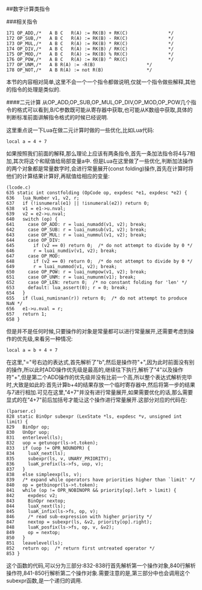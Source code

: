 ##数字计算类指令

###相关指令

	171 OP_ADD,/*   A B C   R(A) := RK(B) + RK(C)               */
	172 OP_SUB,/*   A B C   R(A) := RK(B) - RK(C)               */
	173 OP_MUL,/*   A B C   R(A) := RK(B) * RK(C)               */
	174 OP_DIV,/*   A B C   R(A) := RK(B) / RK(C)               */
	175 OP_MOD,/*   A B C   R(A) := RK(B) % RK(C)               */
	176 OP_POW,/*   A B C   R(A) := RK(B) ^ RK(C)               */
	177 OP_UNM,/*   A B R(A) := -R(B)                   */
	178 OP_NOT,/*   A B R(A) := not R(B)                */

本节的内容相对简单,这里不会一个一个指令都做说明,仅就一个指令做些解释,其他的指令的处理是类似的.

####二元计算
从OP_ADD,OP_SUB,OP_MUL,OP_DIV,OP_MOD,OP_POW几个指令的格式可以看到,B/C参数既可能从寄存器中获取,也可能从K数组中获取,具体的判断标准前面讲解指令格式的时候已经说明.

这里重点说一下Lua在做二元计算时做的一些优化,比如Lua代码:

	local a = 4 + 7
	
如果按照我们前面的解释,那么理论上应该有两条指令,首先一条加法指令将4与7相加,其次将这个和赋值给局部变量a中.
但是Lua在这里做了一些优化,判断加法操作的两个对象都是常量数字时,会进行常量展开(const folding)操作,首先在计算时将他们的计算结果计算好,再赋值给相应的变量:

	(lcode.c)
	635 static int constfolding (OpCode op, expdesc *e1, expdesc *e2) {
	636   lua_Number v1, v2, r;
	637   if (!isnumeral(e1) || !isnumeral(e2)) return 0;
	638   v1 = e1->u.nval;
	639   v2 = e2->u.nval;
	640   switch (op) {
	641     case OP_ADD: r = luai_numadd(v1, v2); break;
	642     case OP_SUB: r = luai_numsub(v1, v2); break;
	643     case OP_MUL: r = luai_nummul(v1, v2); break;
	644     case OP_DIV:
	645       if (v2 == 0) return 0;  /* do not attempt to divide by 0 */
	646       r = luai_numdiv(v1, v2); break;
	647     case OP_MOD:
	648       if (v2 == 0) return 0;  /* do not attempt to divide by 0 */
	649       r = luai_nummod(v1, v2); break;
	650     case OP_POW: r = luai_numpow(v1, v2); break;
	651     case OP_UNM: r = luai_numunm(v1); break;
	652     case OP_LEN: return 0;  /* no constant folding for 'len' */
	653     default: lua_assert(0); r = 0; break;
	654   }
	655   if (luai_numisnan(r)) return 0;  /* do not attempt to produce NaN */
	656   e1->u.nval = r;
	657   return 1;
	658 }
	
但是并不是任何时候,只要操作的对象是常量都可以进行常量展开,还需要考虑到操作的优先级,来看另一种情况:

	local a = b + 4 + 7
	
在这里,"="号右边的表达式,首先解析了"b",然后是操作符"+",因为此时前面没有别的操作,所以此时ADD操作优先级是最高的,继续往下执行,解析了"4"以及操作符"+",但是第二个ADD操作的优先级并没有比前一个高,所以整个表达式解析完毕时,大致是如此的:首先计算b+4的结果存放一个临时寄存器中,然后将第一步的结果与7进行相加.可见在这里,"4+7"并没有进行常量展开,如果需要优化的话,那么需要显式的在"4+7"前后加括号才能让这个操作进行常量展开.这部分对应的代码在:

	(lparser.c)
	828 static BinOpr subexpr (LexState *ls, expdesc *v, unsigned int limit) {
 	829   BinOpr op;
 	830   UnOpr uop;
 	831   enterlevel(ls);
 	832   uop = getunopr(ls->t.token);
 	833   if (uop != OPR_NOUNOPR) {
 	834     luaX_next(ls);
 	835     subexpr(ls, v, UNARY_PRIORITY);
 	836     luaK_prefix(ls->fs, uop, v);
 	837   }
 	838   else simpleexp(ls, v);
 	839   /* expand while operators have priorities higher than `limit' */
 	840   op = getbinopr(ls->t.token);
 	841   while (op != OPR_NOBINOPR && priority[op].left > limit) {
 	842     expdesc v2;
 	843     BinOpr nextop;
 	844     luaX_next(ls);
 	845     luaK_infix(ls->fs, op, v);
 	846     /* read sub-expression with higher priority */
 	847     nextop = subexpr(ls, &v2, priority[op].right);
 	848     luaK_posfix(ls->fs, op, v, &v2);
 	849     op = nextop;
 	850   }
 	851   leavelevel(ls);
 	852   return op;  /* return first untreated operator */
 	853 }
 	
 这个函数的代码,可以分为三部分:832-838行首先解析第一个操作对象,840行解析操作符,841-850行解析第二个操作对象.需要注意的是,第三部分中也会调用这个subexpr函数,是一个递归的调用.

	






